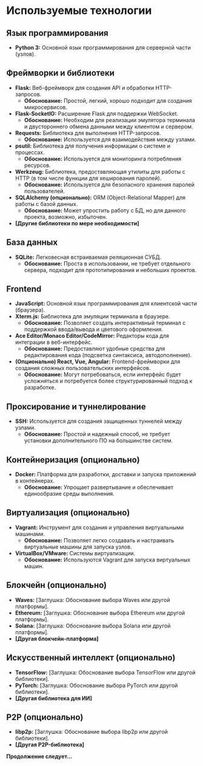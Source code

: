 # Используемые технологии

## Язык программирования

*   **Python 3:**  Основной язык программирования для серверной части (узлов).

## Фреймворки и библиотеки

*   **Flask:**  Веб-фреймворк для создания API и обработки HTTP-запросов.
    *   **Обоснование:**  Простой, легкий, хорошо подходит для создания микросервисов.
*   **Flask-SocketIO:**  Расширение Flask для поддержки WebSocket.
    *   **Обоснование:**  Необходим для реализации эмулятора терминала и двустороннего обмена данными между клиентом и сервером.
*   **Requests:**  Библиотека для выполнения HTTP-запросов.
    *   **Обоснование:**  Используется для взаимодействия между узлами.
*   **psutil:**  Библиотека для получения информации о системе и процессах.
    *   **Обоснование:**  Используется для мониторинга потребления ресурсов.
*   **Werkzeug:**  Библиотека, предоставляющая утилиты для работы с HTTP (в том числе функции для хеширования паролей).
    *   **Обоснование:**  Используется для безопасного хранения паролей пользователей.
*   **SQLAlchemy (опционально):** ORM (Object-Relational Mapper) для работы с базой данных.
    *   **Обоснование:**  Может упростить работу с БД, но для данного проекта, возможно, избыточен.
*   **[Другие библиотеки по мере необходимости]**

## База данных

*   **SQLite:**  Легковесная встраиваемая реляционная СУБД.
    *   **Обоснование:**  Проста в использовании, не требует отдельного сервера, подходит для прототипирования и небольших проектов.

## Frontend

*   **JavaScript:**  Основной язык программирования для клиентской части (браузера).
*   **Xterm.js:**  Библиотека для эмуляции терминала в браузере.
    *   **Обоснование:**  Позволяет создать интерактивный терминал с поддержкой ввода/вывода и цветового оформления.
*   **Ace Editor/Monaco Editor/CodeMirror:**  Редакторы кода для интеграции в веб-интерфейс.
    *   **Обоснование:**  Предоставляют удобные средства для редактирования кода (подсветка синтаксиса, автодополнение).
*   **(Опционально) React, Vue, Angular:**  Frontend-фреймворки для создания сложных пользовательских интерфейсов.
    *   **Обоснование:**  Могут потребоваться, если интерфейс будет усложняться и потребуется более структурированный подход к разработке.

## Проксирование и туннелирование

*   **SSH:**  Используется для создания защищенных туннелей между узлами.
    *   **Обоснование:**  Простой и надежный способ, не требует установки дополнительного ПО на большинстве систем.

## Контейнеризация (опционально)

*   **Docker:**  Платформа для разработки, доставки и запуска приложений в контейнерах.
    *   **Обоснование:**  Упрощает развертывание и обеспечивает единообразие среды выполнения.

## Виртуализация (опционально)

*   **Vagrant:**  Инструмент для создания и управления виртуальными машинами.
    *   **Обоснование:**  Позволяет легко создавать и настраивать виртуальные машины для запуска узлов.
*   **VirtualBox/VMware:**  Системы виртуализации.
    *   **Обоснование:**  Используются Vagrant для запуска виртуальных машин.

## Блокчейн (опционально)

*   **Waves:**  [Заглушка:  Обоснование выбора Waves или другой платформы].
*   **Ethereum:**  [Заглушка:  Обоснование выбора Ethereum или другой платформы].
*   **Solana:**  [Заглушка:  Обоснование выбора Solana или другой платформы].
*   **[Другая блокчейн-платформа]**

## Искусственный интеллект (опционально)

*   **TensorFlow:**  [Заглушка:  Обоснование выбора TensorFlow или другой библиотеки].
*   **PyTorch:**  [Заглушка:  Обоснование выбора PyTorch или другой библиотеки].
*   **[Другая библиотека для ИИ]**

## P2P (опционально)

*   **libp2p:**  [Заглушка:  Обоснование выбора libp2p или другой библиотеки].
*   **[Другая P2P-библиотека]**

**Продолжение следует...**
